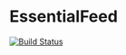 # EssentialFeed

[![Build Status](https://app.travis-ci.com/SrilathaKarancheti29/EssentialFeed.svg?branch=main)](https://app.travis-ci.com/SrilathaKarancheti29/EssentialFeed)
